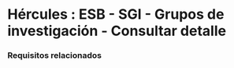 # Hércules : ESB \- SGI \- Grupos de investigación \- Consultar detalle



### Requisitos relacionados






